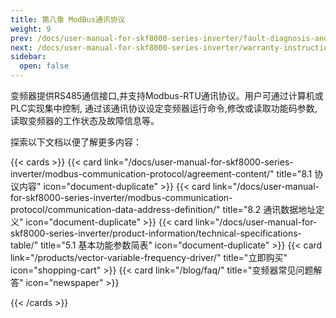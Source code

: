 ```yaml
---
title: 第八章 ModBus通讯协议
weight: 9
prev: /docs/user-manual-for-skf8000-series-inverter/fault-diagnosis-and-countermeasures/common-faults-and-remediation-procedures/
next: /docs/user-manual-for-skf8000-series-inverter/warranty-instructions/
sidebar:
  open: false
---
```


变频器提供RS485通信接口,并支持Modbus-RTU通讯协议。用户可通过计算机或PLC实现集中控制, 通过该通讯协议设定变频器运行命令,修改或读取功能码参数,读取变频器的工作状态及故障信息等。



探索以下文档以便了解更多内容：

<!--more-->

{{< cards >}}
 {{< card link="/docs/user-manual-for-skf8000-series-inverter/modbus-communication-protocol/agreement-content/" title="8.1 协议内容" icon="document-duplicate" >}}
  {{< card link="/docs/user-manual-for-skf8000-series-inverter/modbus-communication-protocol/communication-data-address-definition/" title="8.2 通讯数据地址定义" icon="document-duplicate" >}}
  {{< card link="/docs/user-manual-for-skf8000-series-inverter/product-information/technical-specifications-table/" title="5.1 基本功能参数简表" icon="document-duplicate" >}}
 {{< card link="/products/vector-variable-frequency-driver/" title="立即购买" icon="shopping-cart" >}}
  {{< card link="/blog/faq/" title="变频器常见问题解答" icon="newspaper" >}}

{{< /cards >}}
